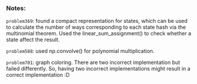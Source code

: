 ### Notes:

`problem369`: found a compact representation for states, which can be used to calculate the number of ways corresponding to each state hash via the multinomial theorem. Used the linear_sum_assignment() to check whether a state affect the result.

`problem588`: used np.convolve() for polynomial multiplication.

`problem701`: graph coloring. There are two incorrect implementation but failed differently. So, having two incorrect implementations might result in a correct implementation :D
